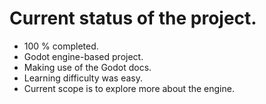 # Current status of the project.
  - 100 % completed.
  - Godot engine-based project.
  - Making use of the Godot docs.
  - Learning difficulty was easy.
  - Current scope is to explore more about the engine.
